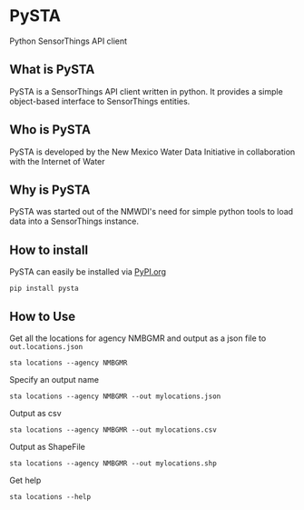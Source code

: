 # PySTA
Python SensorThings API client


## What is PySTA
PySTA is a SensorThings API client written in python. 
It provides a simple object-based interface to SensorThings entities.  

## Who is PySTA
PySTA is developed by the New Mexico Water Data Initiative in collaboration with the Internet of Water

## Why is PySTA
PySTA was started out of the NMWDI's need for simple python tools to load data into a SensorThings instance.


## How to install
PySTA can easily be installed via [PyPI.org](https://pypi.org/project/pysta/)

```shell
pip install pysta 
```

## How to Use

Get all the locations for agency NMBGMR and output as a json file to `out.locations.json`
```
sta locations --agency NMBGMR
```

Specify an output name
```
sta locations --agency NMBGMR --out mylocations.json
```

Output as csv

```
sta locations --agency NMBGMR --out mylocations.csv
```

Output as ShapeFile
```
sta locations --agency NMBGMR --out mylocations.shp
```



Get help
```shell
sta locations --help
```
